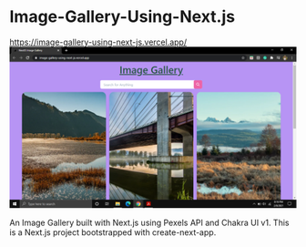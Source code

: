 # Image-Gallery-Using-Next.js
https://image-gallery-using-next-js.vercel.app/
 ![](images/image_gallery_ss.png)

An Image Gallery built with Next.js using Pexels API and Chakra UI v1.
This is a Next.js project bootstrapped with create-next-app.
